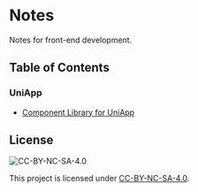 <!-- DOCTOC SKIP -->
# Notes

Notes for front-end development.

## Table of Contents

### UniApp

- [Component Library for UniApp](./uniapp/component-library.md)

## License

![CC-BY-NC-SA-4.0](https://i.creativecommons.org/l/by-nc-sa/4.0/88x31.png)

This project is licensed under [CC-BY-NC-SA-4.0](https://creativecommons.org/licenses/by-nc-sa/4.0/).
